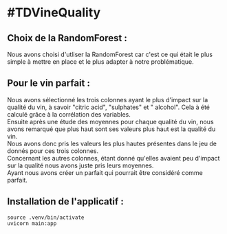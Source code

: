 
# #TDVineQuality  
## Choix de la RandomForest :  
Nous avons choisi d'utliser la RandomForest car c'est ce qui était le plus simple à mettre en place et le plus adapter à notre problématique.  
  
  
## Pour le vin parfait :  
Nous avons sélectionné les trois colonnes ayant le plus d'impact sur la qualité du vin, à savoir "citric acid", "sulphates" et " alcohol". Cela à été calculé grâce à la corrélation des variables.  
Ensuite après une étude des moyennes pour chaque qualité du vin, nous avons remarqué que plus haut sont ses valeurs plus haut est la qualité du vin.  
Nous avons donc pris les valeurs les plus hautes présentes dans le jeu de donnés pour ces trois colonnes.  
Concernant les autres colonnes, étant donné qu'elles avaient peu d'impact sur la qualité nous avons juste pris leurs moyennes.  
Ayant nous avons créer un parfait qui pourrait être considéré comme parfait.  
  
  
## Installation de l'applicatif : 
```
source .venv/bin/activate  
uvicorn main:app  
```
